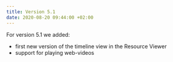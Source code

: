 ```yaml
---
title: Version 5.1
date: 2020-08-20 09:44:00 +02:00
---
```


For version 5.1 we added:

* first new version of the timeline view in the Resource Viewer
* support for playing web-videos 